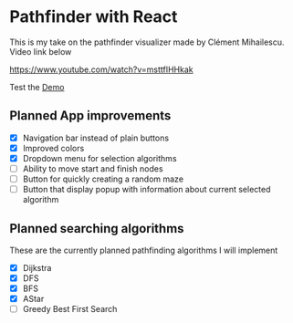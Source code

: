 # Pathfinder with React

This is my take on the pathfinder visualizer made by Clément Mihailescu. Video link below

<https://www.youtube.com/watch?v=msttfIHHkak>

Test the [Demo](http://DonnumS.github.io/pathfinder)

## Planned App improvements

- [x] Navigation bar instead of plain buttons
- [x] Improved colors
- [x] Dropdown menu for selection algorithms
- [ ] Ability to move start and finish nodes
- [ ] Button for quickly creating a random maze
- [ ] Button that display popup with information about current selected algorithm

## Planned searching algorithms

These are the currently planned pathfinding algorithms I will implement

- [x] Dijkstra
- [x] DFS
- [x] BFS
- [x] AStar
- [ ] Greedy Best First Search
